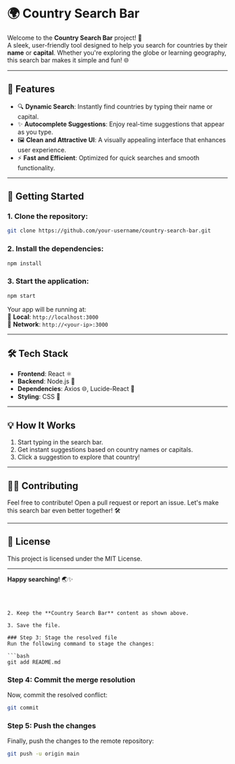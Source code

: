 
# 🌍 **Country Search Bar**

Welcome to the **Country Search Bar** project! 🌟  
A sleek, user-friendly tool designed to help you search for countries by their **name** or **capital**. Whether you're exploring the globe or learning geography, this search bar makes it simple and fun! 🌐

---

## 🎯 **Features**

- 🔍 **Dynamic Search**: Instantly find countries by typing their name or capital.
- ✨ **Autocomplete Suggestions**: Enjoy real-time suggestions that appear as you type.
- 🖼️ **Clean and Attractive UI**: A visually appealing interface that enhances user experience.
- ⚡ **Fast and Efficient**: Optimized for quick searches and smooth functionality.

---

## 🚀 **Getting Started**

### 1. Clone the repository:
```bash
git clone https://github.com/your-username/country-search-bar.git
```

### 2. Install the dependencies:
```bash
npm install
```

### 3. Start the application:
```bash
npm start
```

Your app will be running at:  
📍 **Local**: `http://localhost:3000`  
📡 **Network**: `http://<your-ip>:3000`

---

## 🛠️ **Tech Stack**

- **Frontend**: React ⚛️
- **Backend**: Node.js 🌿
- **Dependencies**: Axios 🌐, Lucide-React 🎨
- **Styling**: CSS 🎨

---

## 💡 **How It Works**

1. Start typing in the search bar.
2. Get instant suggestions based on country names or capitals.
3. Click a suggestion to explore that country!

---

## 🧑‍💻 **Contributing**

Feel free to contribute! Open a pull request or report an issue. Let's make this search bar even better together! 🛠️

---

## 📜 **License**

This project is licensed under the MIT License.

---

**Happy searching!** 🌏✨
```



2. Keep the **Country Search Bar** content as shown above.

3. Save the file.

### Step 3: Stage the resolved file
Run the following command to stage the changes:

```bash
git add README.md
```

### Step 4: Commit the merge resolution
Now, commit the resolved conflict:

```bash
git commit
```

### Step 5: Push the changes
Finally, push the changes to the remote repository:

```bash
git push -u origin main
```
